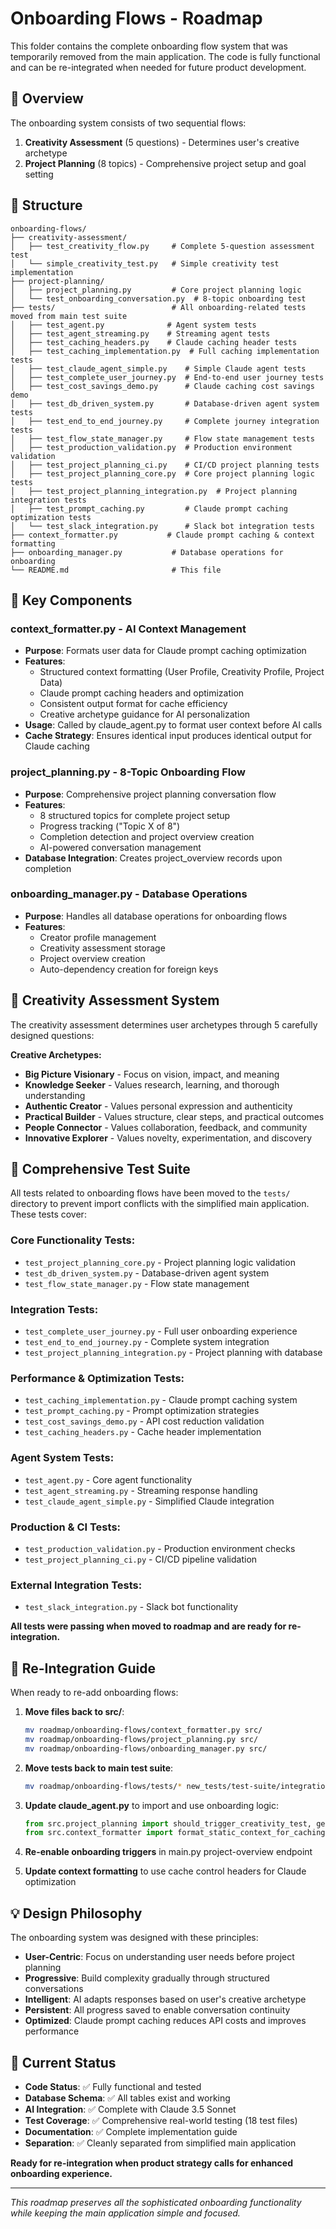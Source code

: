 # Onboarding Flows - Roadmap

This folder contains the complete onboarding flow system that was temporarily removed from the main application. The code is fully functional and can be re-integrated when needed for future product development.

## 🎯 Overview

The onboarding system consists of two sequential flows:
1. **Creativity Assessment** (5 questions) - Determines user's creative archetype
2. **Project Planning** (8 topics) - Comprehensive project setup and goal setting

## 📁 Structure

```
onboarding-flows/
├── creativity-assessment/
│   ├── test_creativity_flow.py     # Complete 5-question assessment test
│   └── simple_creativity_test.py   # Simple creativity test implementation
├── project-planning/
│   ├── project_planning.py         # Core project planning logic
│   └── test_onboarding_conversation.py  # 8-topic onboarding test
├── tests/                          # All onboarding-related tests moved from main test suite
│   ├── test_agent.py              # Agent system tests
│   ├── test_agent_streaming.py    # Streaming agent tests
│   ├── test_caching_headers.py    # Claude caching header tests
│   ├── test_caching_implementation.py  # Full caching implementation tests
│   ├── test_claude_agent_simple.py    # Simple Claude agent tests
│   ├── test_complete_user_journey.py  # End-to-end user journey tests
│   ├── test_cost_savings_demo.py      # Claude caching cost savings demo
│   ├── test_db_driven_system.py       # Database-driven agent system tests
│   ├── test_end_to_end_journey.py     # Complete journey integration tests
│   ├── test_flow_state_manager.py     # Flow state management tests
│   ├── test_production_validation.py  # Production environment validation
│   ├── test_project_planning_ci.py    # CI/CD project planning tests
│   ├── test_project_planning_core.py  # Core project planning logic tests
│   ├── test_project_planning_integration.py  # Project planning integration tests
│   ├── test_prompt_caching.py         # Claude prompt caching optimization tests
│   └── test_slack_integration.py      # Slack bot integration tests
├── context_formatter.py           # Claude prompt caching & context formatting
├── onboarding_manager.py           # Database operations for onboarding
└── README.md                       # This file
```

## 🔧 Key Components

### **context_formatter.py** - AI Context Management
- **Purpose**: Formats user data for Claude prompt caching optimization
- **Features**:
  - Structured context formatting (User Profile, Creativity Profile, Project Data)
  - Claude prompt caching headers and optimization
  - Consistent output format for cache efficiency
  - Creative archetype guidance for AI personalization
- **Usage**: Called by claude_agent.py to format user context before AI calls
- **Cache Strategy**: Ensures identical input produces identical output for Claude caching

### **project_planning.py** - 8-Topic Onboarding Flow
- **Purpose**: Comprehensive project planning conversation flow
- **Features**:
  - 8 structured topics for complete project setup
  - Progress tracking ("Topic X of 8")
  - Completion detection and project overview creation
  - AI-powered conversation management
- **Database Integration**: Creates project_overview records upon completion

### **onboarding_manager.py** - Database Operations
- **Purpose**: Handles all database operations for onboarding flows
- **Features**:
  - Creator profile management
  - Creativity assessment storage
  - Project overview creation
  - Auto-dependency creation for foreign keys

## 🎨 Creativity Assessment System

The creativity assessment determines user archetypes through 5 carefully designed questions:

**Creative Archetypes:**
- **Big Picture Visionary** - Focus on vision, impact, and meaning
- **Knowledge Seeker** - Values research, learning, and thorough understanding  
- **Authentic Creator** - Values personal expression and authenticity
- **Practical Builder** - Values structure, clear steps, and practical outcomes
- **People Connector** - Values collaboration, feedback, and community
- **Innovative Explorer** - Values novelty, experimentation, and discovery

## 🧪 Comprehensive Test Suite

All tests related to onboarding flows have been moved to the `tests/` directory to prevent import conflicts with the simplified main application. These tests cover:

### **Core Functionality Tests:**
- `test_project_planning_core.py` - Project planning logic validation
- `test_db_driven_system.py` - Database-driven agent system
- `test_flow_state_manager.py` - Flow state management

### **Integration Tests:**
- `test_complete_user_journey.py` - Full user onboarding experience
- `test_end_to_end_journey.py` - Complete system integration
- `test_project_planning_integration.py` - Project planning with database

### **Performance & Optimization Tests:**
- `test_caching_implementation.py` - Claude prompt caching system
- `test_prompt_caching.py` - Prompt optimization strategies
- `test_cost_savings_demo.py` - API cost reduction validation
- `test_caching_headers.py` - Cache header implementation

### **Agent System Tests:**
- `test_agent.py` - Core agent functionality
- `test_agent_streaming.py` - Streaming response handling
- `test_claude_agent_simple.py` - Simplified Claude integration

### **Production & CI Tests:**
- `test_production_validation.py` - Production environment checks
- `test_project_planning_ci.py` - CI/CD pipeline validation

### **External Integration Tests:**
- `test_slack_integration.py` - Slack bot functionality

**All tests were passing when moved to roadmap and are ready for re-integration.**

## 🚀 Re-Integration Guide

When ready to re-add onboarding flows:

1. **Move files back to src/**:
   ```bash
   mv roadmap/onboarding-flows/context_formatter.py src/
   mv roadmap/onboarding-flows/project_planning.py src/
   mv roadmap/onboarding-flows/onboarding_manager.py src/
   ```

2. **Move tests back to main test suite**:
   ```bash
   mv roadmap/onboarding-flows/tests/* new_tests/test-suite/integrations/
   ```

3. **Update claude_agent.py** to import and use onboarding logic:
   ```python
   from src.project_planning import should_trigger_creativity_test, get_project_planning_prompt
   from src.context_formatter import format_static_context_for_caching, get_cache_control_header
   ```

4. **Re-enable onboarding triggers** in main.py project-overview endpoint

5. **Update context formatting** to use cache control headers for Claude optimization

## 💡 Design Philosophy

The onboarding system was designed with these principles:
- **User-Centric**: Focus on understanding user needs before project planning
- **Progressive**: Build complexity gradually through structured conversations
- **Intelligent**: AI adapts responses based on user's creative archetype
- **Persistent**: All progress saved to enable conversation continuity
- **Optimized**: Claude prompt caching reduces API costs and improves performance

## 🔄 Current Status

- **Code Status**: ✅ Fully functional and tested
- **Database Schema**: ✅ All tables exist and working
- **AI Integration**: ✅ Complete with Claude 3.5 Sonnet
- **Test Coverage**: ✅ Comprehensive real-world testing (18 test files)
- **Documentation**: ✅ Complete implementation guide
- **Separation**: ✅ Cleanly separated from simplified main application

**Ready for re-integration when product strategy calls for enhanced onboarding experience.**

---

*This roadmap preserves all the sophisticated onboarding functionality while keeping the main application simple and focused.* 